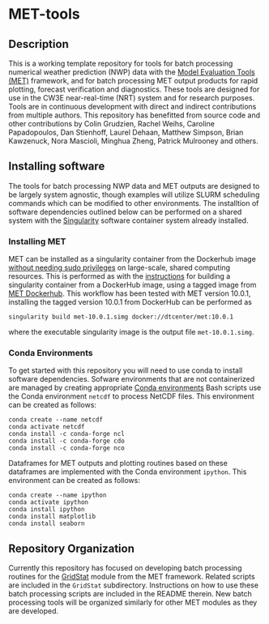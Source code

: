# MET-tools

## Description
This is a working template repository for tools for batch processing numerical
weather prediction (NWP) data with the [Model Evaluation Tools (MET)](https://met.readthedocs.io/en/latest/index.html)
framework, and for batch processing MET output products for rapid plotting,
forecast verification and diagnostics. These tools are designed for use in the
CW3E near-real-time (NRT) system and for research purposes. Tools are in
continuous development with direct and indirect contributions from multiple
authors. This repository has benefitted from source code and other
contributions by Colin Grudzien, Rachel Weihs, Caroline Papadopoulos,
Dan Stienhoff, Laurel Dehaan, Matthew Simpson, Brian Kawzenuck, Nora Mascioli,
Minghua Zheng, Patrick Mulrooney and others.

## Installing software
The tools for batch processing NWP data and MET outputs are designed to be
largely system agnostic, though examples will utilize SLURM scheduling commands
which can be modified to other environments. The installtion of software
dependencies outlined below can be performed on a shared system with the
[Singularity](https://docs.sylabs.io/guides/2.6/user-guide/) software container
system already installed.

### Installing MET
MET can be installed as a singularity container from the Dockerhub image
[without needing sudo privileges](https://docs.sylabs.io/guides/2.6/user-guide/introduction.html#security-and-privilege-escalation)
on large-scale, shared computing resources.  This is performed as with the
[instructions](https://docs.sylabs.io/guides/2.6/user-guide/build_a_container.html#downloading-a-existing-container-from-docker-hub)
for building a singularity container from a DockerHub image, using a tagged image
from [MET Dockerhub](https://hub.docker.com/r/dtcenter/met). 
This workflow has been tested with MET version 10.0.1, installing the tagged version
10.0.1 from DockerHub can be performed as
```
singularity build met-10.0.1.simg docker://dtcenter/met:10.0.1
```
where the executable singularity image is the output file `met-10.0.1.simg`.

### Conda Environments
To get started with this repository you will need to use conda to install 
software dependencies. Sofware environments that are not containerized are
managed by creating appropriate [Conda environments](https://docs.conda.io/projects/conda/en/latest/user-guide/tasks/manage-environments.html)
Bash scripts use the Conda environment `netcdf` to process
NetCDF files. This environment can be created as follows:
```
conda create --name netcdf
conda activate netcdf
conda install -c conda-forge ncl
conda install -c conda-forge cdo
conda install -c conda-forge nco
```

Dataframes for MET outputs and plotting routines based on these dataframes
are implemented with the Conda environment `ipython`.  This environment can
be created as follows:
```
conda create --name ipython
conda activate ipython
conda install ipython
conda install matplotlib
conda install seaborn
```

## Repository Organization
Currently this repository has focused on developing batch processing routines for
the [GridStat](https://met.readthedocs.io/en/latest/Users_Guide/grid-stat.html)
module from the MET framework. Related scripts are included in the `GridStat`
subdirectory. Instructions on how to use these batch processing scripts
are included in the README therein. New batch processing tools will be
organized similarly for other MET modules as they are developed.
